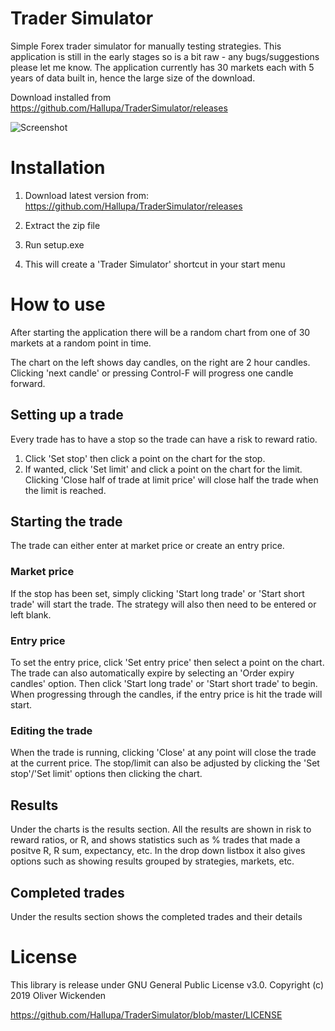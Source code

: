 # Trader Simulator
Simple Forex trader simulator for manually testing strategies.
This application is still in the early stages so is a bit raw - any bugs/suggestions please let me know.
The application currently has 30 markets each with 5 years of data built in, hence the large size of the download.

Download installed from https://github.com/Hallupa/TraderSimulator/releases

![Screenshot](https://github.com/Hallupa/TraderSimulator/blob/master/Docs/Images/Screenshot.png)

# Installation
1. Download latest version from:
https://github.com/Hallupa/TraderSimulator/releases

2. Extract the zip file
3. Run setup.exe
4. This will create a 'Trader Simulator' shortcut in your start menu

# How to use
After starting the application there will be a random chart from one of 30 markets at a random point in time.

The chart on the left shows day candles, on the right are 2 hour candles.
Clicking 'next candle' or pressing Control-F will progress one candle forward.

## Setting up a trade
Every trade has to have a stop so the trade can have a risk to reward ratio.
1. Click 'Set stop' then click a point on the chart for the stop.
2. If wanted, click 'Set limit' and click a point on the chart for the limit. Clicking 'Close half of trade at limit price' will close half the trade when the limit is reached.

## Starting the trade
The trade can either enter at market price or create an entry price.
### Market price
If the stop has been set, simply clicking 'Start long trade' or 'Start short trade' will start the trade.
The strategy will also then need to be entered or left blank.
### Entry price
To set the entry price, click 'Set entry price' then select a point on the chart.
The trade can also automatically expire by selecting an 'Order expiry candles' option.
Then click 'Start long trade' or 'Start short trade' to begin. When progressing through the candles, if the entry price is hit the trade will start.
### Editing the trade
When the trade is running, clicking 'Close' at any point will close the trade at the current price.
The stop/limit can also be adjusted by clicking the 'Set stop'/'Set limit' options then clicking the chart.

## Results
Under the charts is the results section.
All the results are shown in risk to reward ratios, or R, and shows statistics such as % trades that made a positve R, R sum, expectancy, etc.
In the drop down listbox it also gives options such as showing results grouped by strategies, markets, etc.

## Completed trades
Under the results section shows the completed trades and their details

# License

This library is release under GNU General Public License v3.0.
Copyright (c) 2019 Oliver Wickenden

https://github.com/Hallupa/TraderSimulator/blob/master/LICENSE
